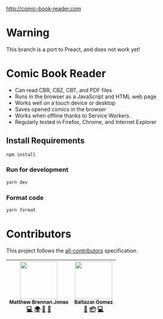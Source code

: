 http://comic-book-reader.com

# Warning

This branch is a port to Preact, and does not work yet!

# Comic Book Reader

* Can read CBR, CBZ, CBT, and PDF files
* Runs in the browser as a JavaScript and HTML web page
* Works well on a touch device or desktop
* Saves opened comics in the browser
* Works when offline thanks to Service Workers.
* Regularly tested in Firefox, Chrome, and Internet Explorer

## Install Requirements

```bash
npm install
```

### Run for development

```bash
yarn dev
```

### Format code
```bash
yarn format
```

# Contributors

This project follows the [all-contributors](https://github.com/kentcdodds/all-contributors) specification.

<!-- ALL-CONTRIBUTORS-LIST:START - Do not remove or modify this section -->
<!-- prettier-ignore -->
| [<img src="https://avatars3.githubusercontent.com/u/2733986?v=4" width="100px;"/><br /><sub><b>Matthew Brennan Jones</b></sub>](http://workhorsy.org)<br />[💻](https://github.com/workhorsy/comic_book_reader/commits?author=workhorsy "Code") [🌍](#translation-workhorsy "Translation") [🐛](https://github.com/workhorsy/comic_book_reader/issues?q=author%3Aworkhorsy "Bug reports") [💬](#question-workhorsy "Answering Questions") | [<img src="https://avatars1.githubusercontent.com/u/14793624?v=4" width="100px;"/><br /><sub><b>Baltazar Gomez</b></sub>](http://codepen.io/btzr-io)<br />[🎨](#design-btzr-io "Design") [📦](#platform-btzr-io "Packaging/porting to new platform") [💻](https://github.com/workhorsy/comic_book_reader/commits?author=btzr-io "Code") |
| :---: | :---: |
<!-- ALL-CONTRIBUTORS-LIST:END -->

